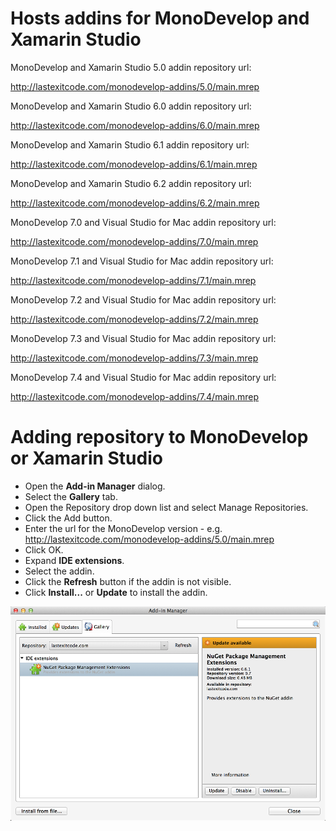 # Hosts addins for MonoDevelop and Xamarin Studio

MonoDevelop and Xamarin Studio 5.0 addin repository url:

  http://lastexitcode.com/monodevelop-addins/5.0/main.mrep  
  
MonoDevelop and Xamarin Studio 6.0 addin repository url:

  http://lastexitcode.com/monodevelop-addins/6.0/main.mrep
  
MonoDevelop and Xamarin Studio 6.1 addin repository url:

  http://lastexitcode.com/monodevelop-addins/6.1/main.mrep
  
MonoDevelop and Xamarin Studio 6.2 addin repository url:

  http://lastexitcode.com/monodevelop-addins/6.2/main.mrep

MonoDevelop 7.0 and Visual Studio for Mac addin repository url:

  http://lastexitcode.com/monodevelop-addins/7.0/main.mrep

MonoDevelop 7.1 and Visual Studio for Mac addin repository url:

http://lastexitcode.com/monodevelop-addins/7.1/main.mrep

MonoDevelop 7.2 and Visual Studio for Mac addin repository url:

http://lastexitcode.com/monodevelop-addins/7.2/main.mrep

MonoDevelop 7.3 and Visual Studio for Mac addin repository url:

http://lastexitcode.com/monodevelop-addins/7.3/main.mrep

MonoDevelop 7.4 and Visual Studio for Mac addin repository url:

http://lastexitcode.com/monodevelop-addins/7.4/main.mrep

# Adding repository to MonoDevelop or Xamarin Studio

 * Open the **Add-in Manager** dialog.
 * Select the **Gallery** tab.
 * Open the Repository drop down list and select Manage Repositories.
 * Click the Add button.
 * Enter the url for the MonoDevelop version - e.g. http://lastexitcode.com/monodevelop-addins/5.0/main.mrep
 * Click OK.
 * Expand **IDE extensions**.
 * Select the addin.
 * Click the **Refresh** button if the addin is not visible.
 * Click **Install...** or **Update** to install the addin.

![NuGet package management extension addin in the addin manager dialog](images/AddinManagerNuGetExtensionsAddin.png)
